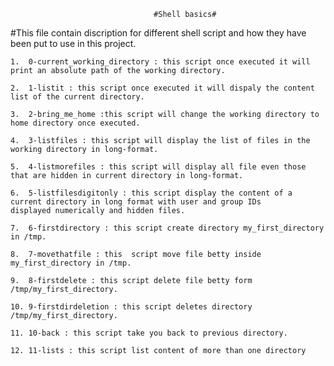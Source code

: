 									#Shell basics#


#This file contain discription for different shell script and how they have been put to use in this project.

	1.  0-current_working_directory : this script once executed it will print an absolute path of the working directory.

	2.  1-listit : this script once executed it will dispaly the content list of the current directory.
	
	3.  2-bring_me_home :this script will change the working directory to home directory once executed.

	4.  3-listfiles : this script will display the list of files in the working directory in long-format.

	5.  4-listmorefiles : this script will display all file even those that are hidden in current directory in long-format.
	
	6.  5-listfilesdigitonly : this script display the content of a current directory in long format with user and group IDs	    displayed numerically and hidden files.

	7.  6-firstdirectory : this script create directory my_first_directory in /tmp.

	8.  7-movethatfile : this  script move file betty inside my_first_directory in /tmp.

	9.  8-firstdelete : this script delete file betty form /tmp/my_first_directory.

	10. 9-firstdirdeletion : this script deletes directory /tmp/my_first_directory.

	11. 10-back : this script take you back to previous directory.

	12. 11-lists : this script list content of more than one directory


